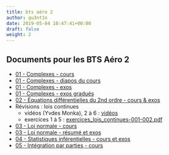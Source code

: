 ```yaml
---
title: bts aéro 2
author: qu3nt1n
date: 2019-05-04 10:47:41+00:00
draft: false
weight: 2
---
```



## Documents pour les BTS Aéro 2


* [01 - Complexes - cours](/uploads/maths/bts_aero_2/01-complexes-cours.pdf)
* [01 - Complexes - diapos du cours](/uploads/maths/bts_aero_2/01-complexes-diaporama.pdf)
* [01 - Complexes - exos](/uploads/maths/bts_aero_2/01-complexes-exos.pdf)
* [01 - Complexes - exos gradués](/uploads/maths/bts_aero_2/01-complexes-exos-progressifs.pdf)
* [02 - Équations différentielles du 2nd ordre - cours & exos](/uploads/maths/bts_aero_2/02-Equa_diff-second_ordre-cours_exos.pdf)
* Révisions : lois continues
    * vidéos (Yvdes Monka), 2 à 6 : [vidéos](https://www.youtube.com/watch?v=0Ry-2yLsANA&list=PLVUDmbpupCaoxNkAwQ1xjEvwee8_4lwSJ&index=2)
    * exercices 1 à 5 : [exercices_lois_continues-001-002.pdf](/uploads/maths/bts_aero_2/exercices_lois_continues-001-002.pdf)
* [03 - Loi normale - cours](/uploads/maths/bts_aero_2/03-loi_normale_cours.pdf)
* [03 - Loi normale - résumé et exos](/uploads/maths/bts_aero_2/03_loi_normale_exos_problemes.pdf)
* [04 - Statistiques inférentielles - cours et exos](/uploads/maths/bts_aero_2/04-statistiques_inférentielles.pdf)
* [05 - Intégration par parties - cours](/uploads/maths/bts_aero_2/05-integration_par_parties.pdf)



